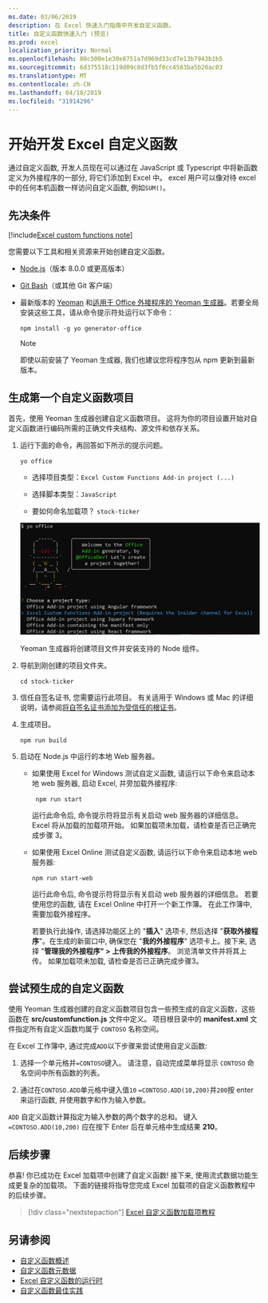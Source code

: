 ```yaml
---
ms.date: 03/06/2019
description: 在 Excel 快速入门指南中开发自定义函数。
title: 自定义函数快速入门 (预览)
ms.prod: excel
localization_priority: Normal
ms.openlocfilehash: 80c500e1e30e8751a7d969d33cd7e13b7943b1b5
ms.sourcegitcommit: 6d375518c119d09c8d3fb5f0cc4583ba5b20ac03
ms.translationtype: MT
ms.contentlocale: zh-CN
ms.lasthandoff: 04/18/2019
ms.locfileid: "31914296"
---
```

# <a name="get-started-developing-excel-custom-functions"></a>开始开发 Excel 自定义函数

通过自定义函数, 开发人员现在可以通过在 JavaScript 或 Typescript 中将新函数定义为外接程序的一部分, 将它们添加到 Excel 中。 excel 用户可以像对待 excel 中的任何本机函数一样访问自定义函数, 例如`SUM()`。

## <a name="prerequisites"></a>先决条件

[!include[Excel custom functions note](../includes/excel-custom-functions-note.md)]

您需要以下工具和相关资源来开始创建自定义函数。

- [Node.js](https://nodejs.org/en/)（版本 8.0.0 或更高版本）

- [Git Bash](https://git-scm.com/downloads)（或其他 Git 客户端）

- 最新版本的 [Yeoman](https://yeoman.io/) 和[适用于 Office 外接程序的 Yeoman 生成器](https://www.npmjs.com/package/generator-office)。若要全局安装这些工具，请从命令提示符处运行以下命令：

    ```
    npm install -g yo generator-office
    ```

    > [!NOTE]
    > 即使以前安装了 Yeoman 生成器, 我们也建议您将程序包从 npm 更新到最新版本。

## <a name="build-your-first-custom-functions-project"></a>生成第一个自定义函数项目

首先，使用 Yeoman 生成器创建自定义函数项目。 这将为你的项目设置开始对自定义函数进行编码所需的正确文件夹结构、源文件和依存关系。

1. 运行下面的命令，再回答如下所示的提示问题。

    ```
    yo office
    ```

    - 选择项目类型：`Excel Custom Functions Add-in project (...)`

    - 选择脚本类型：`JavaScript`

    - 要如何命名加载项？ `stock-ticker`

    ![自定义函数的 Office 外接程序提示的 Yeoman 生成器](../images/12-10-fork-cf-pic.jpg)

    Yeoman 生成器将创建项目文件并安装支持的 Node 组件。

2. 导航到刚创建的项目文件夹。

    ```
    cd stock-ticker
    ```

3. 信任自签名证书, 您需要运行此项目。 有关适用于 Windows 或 Mac 的详细说明，请参阅[将自签名证书添加为受信任的根证书](https://github.com/OfficeDev/generator-office/blob/master/src/docs/ssl.md)。  

4. 生成项目。

    ```
    npm run build
    ```

5. 启动在 Node.js 中运行的本地 Web 服务器。

    - 如果使用 Excel for Windows 测试自定义函数, 请运行以下命令来启动本地 web 服务器, 启动 Excel, 并旁加载外接程序:

        ```
         npm run start
        ```
        运行此命令后, 命令提示符将显示有关启动 web 服务器的详细信息。 Excel 将从加载的加载项开始。 如果加载项未加载，请检查是否已正确完成步骤 3。

    - 如果使用 Excel Online 测试自定义函数, 请运行以下命令来启动本地 web 服务器:

        ```
        npm run start-web
        ```

         运行此命令后, 命令提示符将显示有关启动 web 服务器的详细信息。 若要使用您的函数, 请在 Excel Online 中打开一个新工作簿。 在此工作簿中, 需要加载外接程序。 

        若要执行此操作, 请选择功能区上的 "**插入**" 选项卡, 然后选择 "**获取外接程序**"。在生成的新窗口中, 确保您在 "**我的外接程序**" 选项卡上。接下来, 选择 "**管理我的外接程序" > 上传我的外接程序**。 浏览清单文件并将其上传。 如果加载项未加载, 请检查是否已正确完成步骤3。

## <a name="try-out-the-prebuilt-custom-functions"></a>尝试预生成的自定义函数

使用 Yeoman 生成器创建的自定义函数项目包含一些预生成的自定义函数，这些函数在 **src/customfunction.js** 文件中定义。 项目根目录中的 **manifest.xml** 文件指定所有自定义函数均属于 `CONTOSO` 名称空间。

在 Excel 工作簿中, 通过完成`ADD`以下步骤来尝试使用自定义函数:

1. 选择一个单元格并`=CONTOSO`键入。 请注意，自动完成菜单将显示 `CONTOSO` 命名空间中所有函数的列表。

2. 通过在`CONTOSO.ADD`单元格中键入值`10` `=CONTOSO.ADD(10,200)`并`200`按 enter 来运行函数, 并使用数字和作为输入参数。

`ADD` 自定义函数计算指定为输入参数的两个数字的总和。 键入 `=CONTOSO.ADD(10,200)` 应在按下 Enter 后在单元格中生成结果 **210**。

## <a name="next-steps"></a>后续步骤

恭喜! 你已成功在 Excel 加载项中创建了自定义函数! 接下来, 使用流式数据功能生成更复杂的加载项。 下面的链接将指导您完成 Excel 加载项的自定义函数教程中的后续步骤。

> [!div class="nextstepaction"]
> [Excel 自定义函数加载项教程](../tutorials/excel-tutorial-create-custom-functions.md#create-a-custom-function-that-requests-data-from-the-web
)

## <a name="see-also"></a>另请参阅

* [自定义函数概述](../excel/custom-functions-overview.md)
* [自定义函数元数据](../excel/custom-functions-json.md)
* [Excel 自定义函数的运行时](../excel/custom-functions-runtime.md)
* [自定义函数最佳实践](../excel/custom-functions-best-practices.md)
